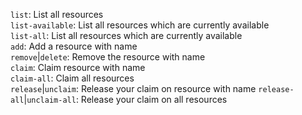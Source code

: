 `list`: List all resources  
`list-available`: List all resources which are currently available  
`list-all`: List all resources which are currently available  
`add`: Add a resource with name <name>  
`remove`|`delete`: Remove the resource with name <name>  
`claim`: Claim resource with name <name>  
`claim-all`: Claim all resources  
`release`|`unclaim`: Release your claim on resource with name <name>
`release-all`|`unclaim-all`: Release your claim on all resources
